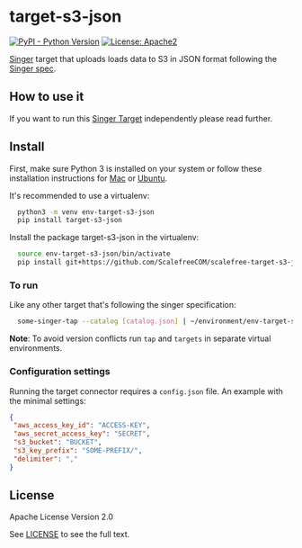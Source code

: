 # target-s3-json

[![PyPI - Python Version](https://img.shields.io/pypi/pyversions/pipelinewise-target-s3-csv.svg)](https://pypi.org/project/pipelinewise-target-s3-csv/)
[![License: Apache2](https://img.shields.io/badge/License-Apache2-yellow.svg)](https://opensource.org/licenses/Apache-2.0)

[Singer](https://www.singer.io/) target that uploads loads data to S3 in JSON format
following the [Singer spec](https://github.com/singer-io/getting-started/blob/master/docs/SPEC.md).

## How to use it

If you want to run this [Singer Target](https://singer.io) independently please read further.

## Install

First, make sure Python 3 is installed on your system or follow these
installation instructions for [Mac](http://docs.python-guide.org/en/latest/starting/install3/osx/) or
[Ubuntu](https://www.digitalocean.com/community/tutorials/how-to-install-python-3-and-set-up-a-local-programming-environment-on-ubuntu-16-04).

It's recommended to use a virtualenv:

```bash
  python3 -m venv env-target-s3-json
  pip install target-s3-json
```

Install the package target-s3-json in the virtualenv:

```bash
  source env-target-s3-json/bin/activate
  pip install git+https://github.com/ScalefreeCOM/scalefree-target-s3-json
```

### To run

Like any other target that's following the singer specification:

```bash
  some-singer-tap --catalog [catalog.json] | ~/environment/env-target-s3-json/bin/python3 env-target-s3-json/lib/python3.7/site-packages/target_s3_json/__init__.py --config [config.json]
```

**Note**: To avoid version conflicts run `tap` and `targets` in separate virtual environments.

### Configuration settings

Running the target connector requires a `config.json` file. An example with the minimal settings:

   ```json
   {
	"aws_access_key_id": "ACCESS-KEY",
	"aws_secret_access_key": "SECRET",
	"s3_bucket": "BUCKET",
	"s3_key_prefix": "SOME-PREFIX/",
	"delimiter": ","
   }
   ```

## License

Apache License Version 2.0

See [LICENSE](LICENSE) to see the full text.
